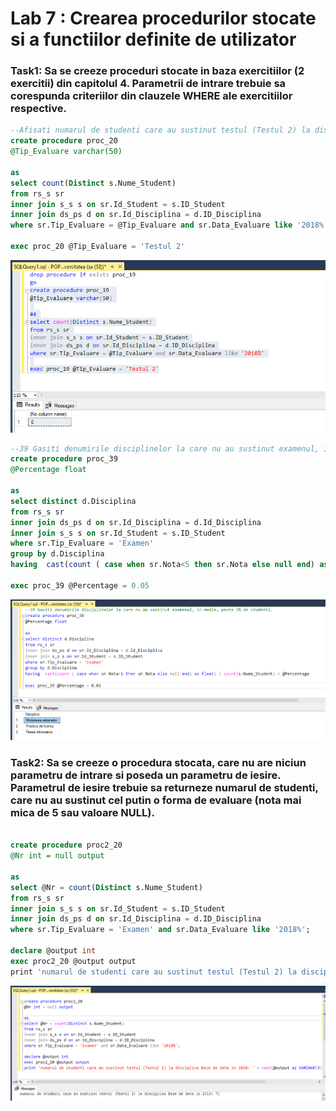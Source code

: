 # Lab 7 : Crearea procedurilor stocate si a functiilor definite de utilizator

### Task1: Sa se creeze proceduri stocate in baza exercitiilor (2 exercitii) din capitolul 4. Parametrii de intrare trebuie sa corespunda criteriilor din clauzele WHERE ale exercitiilor respective.

```SQL
--Afisati numarul de studenti care au sustinut testul (Testul 2) la disciplina Baze de date in 2018
create procedure proc_20
@Tip_Evaluare varchar(50)

as
select count(Distinct s.Nume_Student)
from rs_s sr
inner join s_s s on sr.Id_Student = s.ID_Student
inner join ds_ps d on sr.Id_Disciplina = d.ID_Disciplina
where sr.Tip_Evaluare = @Tip_Evaluare and sr.Data_Evaluare like '2018%'

exec proc_20 @Tip_Evaluare = 'Testul 2'
```
![task1.1](task1.1.png)

```SQL
--39 Gasiti denumirile disciplinelor la care nu au sustinut examenul, in medie, peste 5% de studenti.
create procedure proc_39 
@Percentage float

as
select distinct d.Disciplina
from rs_s sr
inner join ds_ps d on sr.Id_Disciplina = d.Id_Disciplina
inner join s_s s on sr.Id_Student = s.ID_Student
where sr.Tip_Evaluare = 'Examen'
group by d.Disciplina 
having  cast(count ( case when sr.Nota<5 then sr.Nota else null end) as float) / count(s.Nume_Student) < @Percentage

exec proc_39 @Percentage = 0.05
```
![task1.2](task1.2.png)

### Task2: Sa se creeze o procedura stocata, care nu are niciun parametru de intrare si poseda un parametru de iesire. Parametrul de iesire trebuie sa returneze numarul de studenti, care nu au sustinut cel putin o forma de evaluare (nota mai mica de 5 sau valoare NULL).


```SQL

create procedure proc2_20
@Nr int = null output

as
select @Nr = count(Distinct s.Nume_Student)
from rs_s sr
inner join s_s s on sr.Id_Student = s.ID_Student
inner join ds_ps d on sr.Id_Disciplina = d.ID_Disciplina
where sr.Tip_Evaluare = 'Examen' and sr.Data_Evaluare like '2018%';

declare @output int
exec proc2_20 @output output
print 'numarul de studenti care au sustinut testul (Testul 2) la disciplina Baze de date in 2018: ' + cast(@output as VARCHAR(3))
```

![task2](task2.png)

